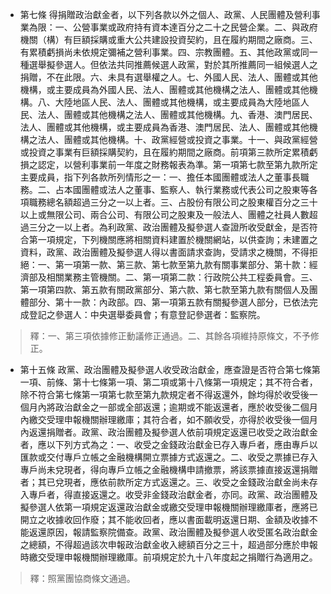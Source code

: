 * 第七條 得捐贈政治獻金者，以下列各款以外之個人、政黨、人民團體及營利事業為限：一、公營事業或政府持有資本達百分之二十之民營企業。二、與政府機關（構）有巨額採購或重大公共建設投資契約，且在履約期間之廠商。三、有累積虧損尚未依規定彌補之營利事業。四、宗教團體。五、其他政黨或同一種選舉擬參選人。但依法共同推薦候選人政黨，對於其所推薦同一組候選人之捐贈，不在此限。六、未具有選舉權之人。七、外國人民、法人、團體或其他機構，或主要成員為外國人民、法人、團體或其他機構之法人、團體或其他機構。八、大陸地區人民、法人、團體或其他機構，或主要成員為大陸地區人民、法人、團體或其他機構之法人、團體或其他機構。九、香港、澳門居民、法人、團體或其他機構，或主要成員為香港、澳門居民、法人、團體或其他機構之法人、團體或其他機構。十、政黨經營或投資之事業。十一、與政黨經營或投資之事業有巨額採購契約，且在履約期間之廠商。前項第三款所定累積虧損之認定，以營利事業前一年度之財務報表為準。第一項第七款至第九款所定主要成員，指下列各款所列情形之一：一、擔任本國團體或法人之董事長職務。二、占本國團體或法人之董事、監察人、執行業務或代表公司之股東等各項職務總名額超過三分之一以上者。三、占股份有限公司之股東權百分之三十以上或無限公司、兩合公司、有限公司之股東及一般法人、團體之社員人數超過三分之一以上者。為利政黨、政治團體及擬參選人查證所收受獻金，是否符合第一項規定，下列機關應將相關資料建置於機關網站，以供查詢；未建置之資料，政黨、政治團體及擬參選人得以書面請求查詢，受請求之機關，不得拒絕：一、第一項第一款、第三款、第七款至第九款有關事業部分、第十款：經濟部及相關業務主管機關。二、第一項第二款：行政院公共工程委員會。三、第一項第四款、第五款有關政黨部分、第六款、第七款至第九款有關個人及團體部分、第十一款：內政部。四、第一項第五款有關擬參選人部分，已依法完成登記之參選人：中央選舉委員會；有意登記參選者：監察院。

> 釋：一、第三項依據修正動議修正通過。二、其餘各項維持原條文，不予修正。

* 第十五條 政黨、政治團體及擬參選人收受政治獻金，應查證是否符合第七條第一項、前條、第十七條第一項、第二項或第十八條第一項規定；其不符合者，除不符合第七條第一項第七款至第九款規定者不得返還外，餘均得於收受後一個月內將政治獻金之一部或全部返還；逾期或不能返還者，應於收受後二個月內繳交受理申報機關辦理繳庫；其符合者，如不願收受，亦得於收受後一個月內返還捐贈者。政黨、政治團體及擬參選人依前項規定返還已收受之政治獻金者，應以下列方式為之：一、收受之金錢政治獻金已存入專戶者，應由專戶以匯款或交付專戶立帳之金融機構開立票據方式返還之。二、收受之票據已存入專戶尚未兌現者，得向專戶立帳之金融機構申請撤票，將該票據直接返還捐贈者；其已兌現者，應依前款所定方式返還之。三、收受之金錢政治獻金尚未存入專戶者，得直接返還之。收受非金錢政治獻金者，亦同。政黨、政治團體及擬參選人依第一項規定返還政治獻金或繳交受理申報機關辦理繳庫者，應將已開立之收據收回作廢；其不能收回者，應以書面載明返還日期、金額及收據不能返還原因，報請監察院備查。政黨、政治團體及擬參選人收受匿名政治獻金之總額，不得超過該次申報政治獻金收入總額百分之三十，超過部分應於申報時繳交受理申報機關辦理繳庫。前項規定於九十八年度起之捐贈行為適用之。

> 釋：照黨團協商條文通過。

